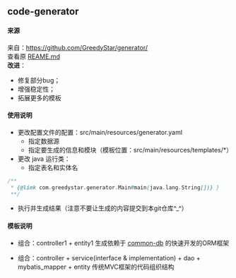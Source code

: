 ## code-generator
#### 来源
来自：https://github.com/GreedyStar/generator/   
查看原 [REAME.md](README_ORIGIN.md)   
**改进**：
* 修复部分bug；
* 增强稳定性；
* 拓展更多的模板

#### 使用说明
* 更改配置文件的配置：src/main/resources/generator.yaml
    * 指定数据源
    * 指定要生成的信息和模块（模板位置：src/main/resources/templates/*）
* 更改 java 运行类：
    * 指定表名和实体名
```java
/**
 * {@link com.greedystar.generator.Main#main(java.lang.String[])} }
 **/
```

* 执行并生成结果（注意不要让生成的内容提交到本git仓库^_^）

#### 模板说明
* 组合：controller1 + entity1
生成依赖于 [common-db](https://github.com/wnjustdoit/common/tree/master/common-db) 的快速开发的ORM框架

* 组合：controller + service(interface & implementation) + dao + mybatis_mapper + entity
传统MVC框架的代码组织结构
